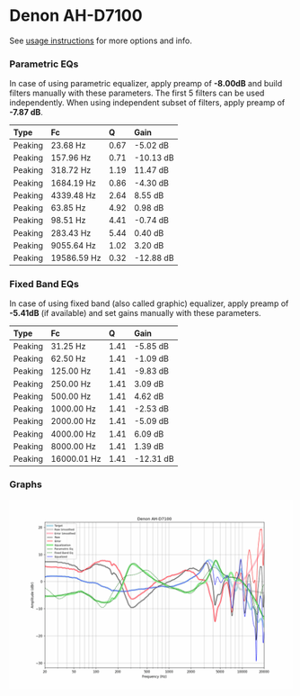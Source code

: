 # Denon AH-D7100
See [usage instructions](https://github.com/jaakkopasanen/AutoEq#usage) for more options and info.

### Parametric EQs
In case of using parametric equalizer, apply preamp of **-8.00dB** and build filters manually
with these parameters. The first 5 filters can be used independently.
When using independent subset of filters, apply preamp of **-7.87 dB**.

| Type    | Fc          |    Q | Gain      |
|:--------|:------------|:-----|:----------|
| Peaking | 23.68 Hz    | 0.67 | -5.02 dB  |
| Peaking | 157.96 Hz   | 0.71 | -10.13 dB |
| Peaking | 318.72 Hz   | 1.19 | 11.47 dB  |
| Peaking | 1684.19 Hz  | 0.86 | -4.30 dB  |
| Peaking | 4339.48 Hz  | 2.64 | 8.55 dB   |
| Peaking | 63.85 Hz    | 4.92 | 0.98 dB   |
| Peaking | 98.51 Hz    | 4.41 | -0.74 dB  |
| Peaking | 283.43 Hz   | 5.44 | 0.40 dB   |
| Peaking | 9055.64 Hz  | 1.02 | 3.20 dB   |
| Peaking | 19586.59 Hz | 0.32 | -12.88 dB |

### Fixed Band EQs
In case of using fixed band (also called graphic) equalizer, apply preamp of **-5.41dB**
(if available) and set gains manually with these parameters.

| Type    | Fc          |    Q | Gain      |
|:--------|:------------|:-----|:----------|
| Peaking | 31.25 Hz    | 1.41 | -5.85 dB  |
| Peaking | 62.50 Hz    | 1.41 | -1.09 dB  |
| Peaking | 125.00 Hz   | 1.41 | -9.83 dB  |
| Peaking | 250.00 Hz   | 1.41 | 3.09 dB   |
| Peaking | 500.00 Hz   | 1.41 | 4.62 dB   |
| Peaking | 1000.00 Hz  | 1.41 | -2.53 dB  |
| Peaking | 2000.00 Hz  | 1.41 | -5.09 dB  |
| Peaking | 4000.00 Hz  | 1.41 | 6.09 dB   |
| Peaking | 8000.00 Hz  | 1.41 | 1.39 dB   |
| Peaking | 16000.01 Hz | 1.41 | -12.31 dB |

### Graphs
![](./Denon%20AH-D7100.png)